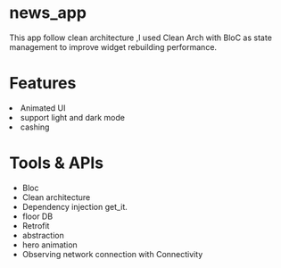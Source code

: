 # news_app

This app follow clean architecture ,I used Clean Arch with BloC as state management to improve widget rebuilding performance.

# Features
<li> Animated UI </li>
<li>support light and dark mode</li>
<li>cashing</li>

# Tools & APIs
<ul>
  <li>Bloc</li>
  <li>Clean architecture</li>
  <li>Dependency injection get_it. </li>
  <li>floor DB</li>
  <li>Retrofit</li>
  <li>abstraction</li>
  <li>hero animation</li>
  <li>Observing network connection with Connectivity</li>
</ul>
